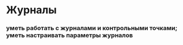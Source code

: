 # Журналы
### уметь работать с журналами и контрольными точками; уметь настраивать параметры журналов

